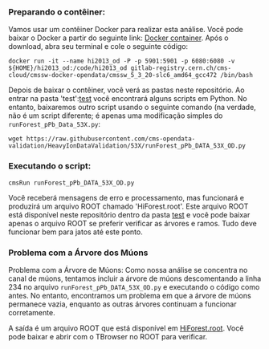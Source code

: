 ### Preparando o contêiner:

Vamos usar um contêiner Docker para realizar esta análise. Você pode baixar o Docker a partir do seguinte link: [Docker container](https://www.docker.com/products/docker-desktop/). Após o download, abra seu terminal e cole o seguinte código: 

  ```
  docker run -it --name hi2013_od -P -p 5901:5901 -p 6080:6080 -v ${HOME}/hi2013_od:/code/hi2013_od gitlab-registry.cern.ch/cms-cloud/cmssw-docker-opendata/cmssw_5_3_20-slc6_amd64_gcc472 /bin/bash
  ```

Depois de baixar o contêiner, você verá as pastas neste repositório. Ao entrar na pasta 'test':[test](HeavyIonsAnalysis/JetAnalysis/test) você encontrará alguns scripts em Python. No entanto, baixaremos outro script usando o seguinte comando (na verdade, não é um script diferente; é apenas uma modificação simples do `runForest_pPb_Data_53X.py`:

```
wget https://raw.githubusercontent.com/cms-opendata-validation/HeavyIonDataValidation/53X/runForest_pPb_DATA_53X_OD.py

```

### Executando o script:
```
cmsRun runForest_pPb_DATA_53X_OD.py
```
  
Você receberá mensagens de erro e processamento, mas funcionará e produzirá um arquivo ROOT chamado 'HiForest.root'. Este arquivo ROOT está disponível neste repositório dentro da pasta [test](HeavyIonsAnalysis/JetAnalysis/test) e você pode baixar apenas o arquivo ROOT se preferir verificar as árvores e ramos. Tudo deve funcionar bem para jatos até este ponto.

### Problema com a Árvore dos Múons

Problema com a Árvore de Múons:
Como nossa análise se concentra no canal de múons, tentamos incluir a árvore de múons descomentando a linha 234 no arquivo `runForest_pPb_DATA_53X_OD.py` e executando o código como antes. No entanto, encontramos um problema em que a árvore de múons permanece vazia, enquanto as outras árvores continuam a funcionar corretamente.

A saída é um arquivo ROOT que está disponível em [HiForest.root](HeavyIonsAnalysis). Você pode baixar e abrir com o TBrowser no ROOT para verificar.















